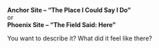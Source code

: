 **Anchor Site – “The Place I Could Say I Do”**\
or\
**Phoenix Site – “The Field Said: Here”**

You want to describe it? What did it feel like there?